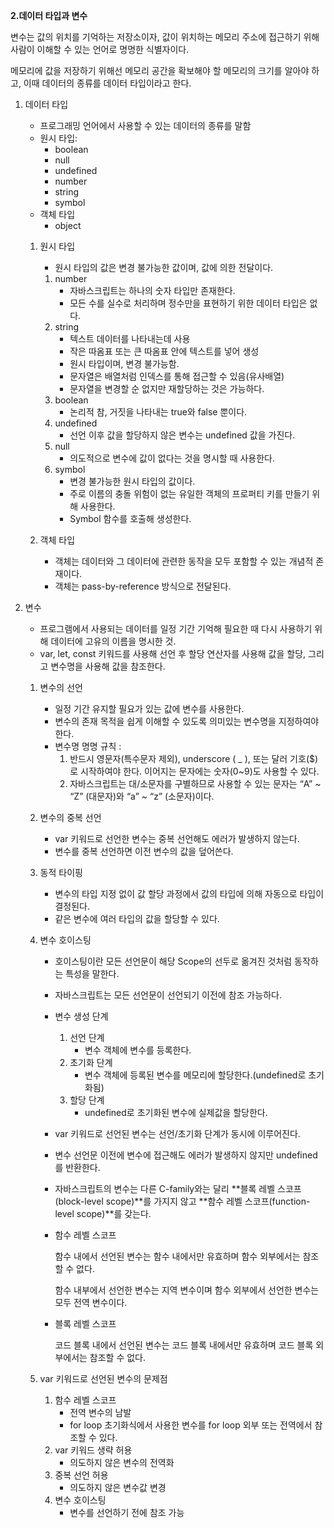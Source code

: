   **2.데이터 타입과 변수**

변수는 값의 위치를 기억하는 저장소이자, 값이 위치하는 메모리 주소에 접근하기 위해 사람이 이해할 수 있는 언어로 명명한 식별자이다.

메모리에 값을 저장하기 위해선 메모리 공간을 확보해야 할 메모리의 크기를 알아야 하고, 이때 데이터의 종류를 데이터 타입이라고 한다.

1. 데이터 타입

   - 프로그래밍 언어에서 사용할 수 있는 데이터의 종류를 말함
   - 원시 타입:
     - boolean
     - null
     - undefined
     - number
     - string
     - symbol
   - 객체 타입
     - object

   1. 원시 타입

      - 원시 타입의 값은 변경 불가능한 값이며, 값에 의한 전달이다.

      1. number
         - 자바스크립트는 하나의 숫자 타입만 존재한다.
         - 모든 수를 실수로 처리하며 정수만을 표현하기 위한 데이터 타입은 없다.
      2. string
         - 텍스트 데이터를 나타내는데 사용
         - 작은 따옴표 또는 큰 따옴표 안에 텍스트를 넣어 생성
         - 원시 타입이며, 변경 불가능함.
         - 문자열은 배열처럼 인덱스를 통해 접근할 수 있음(유사배열)
         - 문자열을 변경할 순 없지만 재할당하는 것은 가능하다.
      3. boolean
         - 논리적 참, 거짓을 나타내는 true와 false 뿐이다.
      4. undefined
         - 선언 이후 값을 할당하지 않은 변수는 undefined 값을 가진다.
      5. null
         - 의도적으로 변수에 값이 없다는 것을 명시할 때 사용한다.
      6. symbol
         - 변경 불가능한 원시 타입의 값이다.
         - 주로 이름의 충돌 위험이 없는 유일한 객체의 프로퍼티 키를 만들기 위해 사용한다.
         - Symbol 함수를 호출해 생성한다.

   2. 객체 타입

      - 객체는 데이터와 그 데이터에 관련한 동작을 모두 포함할 수 있는 개념적 존재이다.
      - 객체는 pass-by-reference 방식으로 전달된다.

2. 변수

   - 프로그램에서 사용되는 데이터를 일정 기간 기억해 필요한 때 다시 사용하기 위해 데이터에 고유의 이름을 명시한 것.
   - var, let, const 키워드를 사용해 선언 후 할당 연산자를 사용해 값을 할당, 그리고 변수명을 사용해 값을 참조한다.

   1. 변수의 선언

      - 일정 기간 유지할 필요가 있는 값에 변수를 사용한다.
      - 변수의 존재 목적을 쉽게 이해할 수 있도록 의미있는 변수명을 지정하여야한다.
      - 변수명 명명 규칙 :
        1. 반드시 영문자(특수문자 제외), underscore ( _ ), 또는 달러 기호($)로 시작하여야 한다. 이어지는 문자에는 숫자(0~9)도 사용할 수 있다.
        2. 자바스크립트는 대/소문자를 구별하므로 사용할 수 있는 문자는 “A” ~ “Z” (대문자)와 “a” ~ “z” (소문자)이다.

   2. 변수의 중복 선언

      - var 키워드로 선언한 변수는 중복 선언해도 에러가 발생하지 않는다.
      - 변수를 중복 선언하면 이전 변수의 값을 덮어쓴다.

   3. 동적 타이핑

      - 변수의 타입 지정 없이 값 할당 과정에서 값의 타입에 의해 자동으로 타입이 결정된다.
      - 같은 변수에 여러 타입의 값을 할당할 수 있다.

   4. 변수 호이스팅

      - 호이스팅이란 모든 선언문이 해당 Scope의 선두로 옮겨진 것처럼 동작하는 특성을 말한다.

      - 자바스크립트는 모든 선언문이 선언되기 이전에 참조 가능하다.

      - 변수 생성 단계

        1. 선언 단계
           - 변수 객체에 변수를 등록한다.
        2. 초기화 단계
           - 변수 객체에 등록된 변수를 메모리에 할당한다.(undefined로 초기화됨)
        3. 할당 단계
           - undefined로 초기화된 변수에 실제값을 할당한다.

      - var 키워드로 선언된 변수는 선언/초기화 단계가 동시에 이루어진다.

      - 변수 선언문 이전에 변수에 접근해도 에러가 발생하지 않지만 undefined를 반환한다.

      - 자바스크립트의 변수는 다른 C-family와는 달리 **블록 레벨 스코프(block-level scope)**를 가지지 않고 **함수 레벨 스코프(function-level scope)**를 갖는다.

      - 함수 레벨 스코프

        함수 내에서 선언된 변수는 함수 내에서만 유효하며 함수 외부에서는 참조할 수 없다. 

        함수 내부에서 선언한 변수는 지역 변수이며 함수 외부에서 선언한 변수는 모두 전역 변수이다.

      - 블록 레벨 스코프

        코드 블록 내에서 선언된 변수는 코드 블록 내에서만 유효하며 코드 블록 외부에서는 참조할 수 없다.

   5. var 키워드로 선언된 변수의 문제점

      1. 함수 레벨 스코프
         - 전역 변수의 남발
         - for loop 초기화식에서 사용한 변수를 for loop 외부 또는 전역에서 참조할 수 있다.
      2. var 키워드 생략 허용
         - 의도하지 않은 변수의 전역화
      3. 중복 선언 허용
         - 의도하지 않은 변수값 변경
      4. 변수 호이스팅
         - 변수를 선언하기 전에 참조 가능